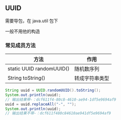 ## UUID

需要导包，在 java.util 包下

一般不用他的构造

### 常见成员方法

| 方法                     | 作用           |
| ------------------------ | -------------- |
| static UUID randomUUID() | 随机数序列     |
| String toString()        | 转成字符串类型 |

```java
String uuid = UUID.randomUUID().toString();
System.out.println(uuid);
// 输出结果带-：dcf611f4-80c8-4610-ae94-1df5e9694af9
uuid = uuid.replaceAll("-", "");
System.out.println(uuid);
// 输出结果不带-：dcf611f480c84610ae941df5e9694af9
```
